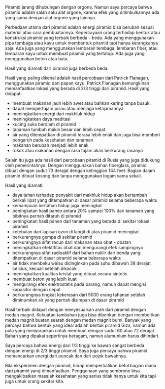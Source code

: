 Piramid jarang dihubungan dengan orgone. Namun saya percaya bahwa piramid adalah salah satu alat orgone, karena efek yang ditimbulkannya ada yang sama dengan alat orgone yang lainnya.

Perbedaan utama dari piramid adalah energi piramid bisa berubah sesuai material atau cara pembuatannya. Kepercayaan orang terhadap bentuk atau konstruksi piramid yang terbaik berbeda - beda. Ada yang menggunakan pipa tembaga atau kayu untuk membentuk piramid tapi hanya kerangkanya saja. Ada juga yang menggunakan lembaran tembaga, lembaran fiber, atau lembaran kayu untuk membuat piramid yang tertutup. Ada juga yang menggunakan beton atau bata.

Hasil yang diamati dari piramid juga berbeda beda.

Hasil yang paling dikenal adalah hasil percobaan dari Patrick Flanagan, menggunakan piramid dari papan kayu. Patrick Flanagan kemungkinan memanfaatkan lokasi yang berada di 2/3 tinggi dari piramid. Hasil yang didapat:
- membuat makanan jauh lebih awet atau bahkan kering tanpa busuk.
- dapat mempertajam pisau atau menjaga ketajamannya
- meningkatkan energi dari makhluk hidup
- meningkatkan daya meditasi
- kucing suka berdiam di piramid
- tanaman tumbuh makin besar dan lebih cepat
- air yang ditempatkan di piramid terasa lebih enak dan juga bisa memberi pengaruh pada kesehatan dan tanaman
- makanan berubah menjadi lebih enak
- rokok atau makanan dengan rasa tajam akan berkurang rasanya


Selain itu juga ada hasil dari percobaan piramid di Rusia yang juga didukung oleh pemerintahnya. Dengan menggunakan bahan fiberglass, piramid dibuat dengan sudut 73 derajat dengan ketinggian 144 feet. Bagian dalam piramid dibuat kosong dan tanpa menggunakan logam sama sekali.

Hasil yang diamati:
- daya tahan terhadap penyakit dari makhluk hidup akan bertambah berkali lipat yang ditempatkan di dasar piramid selama beberapa waktu
- kemampuan bertahan hidup juga meningkat
- peningkatan hasil panen antara 20% sampai 100% dari tanaman yang bibitnya pernah ditaruh di piramid
- peningkatan hasil panen dari tanaman yang berada di sekitar lokasi piramid
- ketebalan dari lapisan ozon di langit di atas piramid meningkat
- berkurangnya gempa di sekitar piramid
- berkurangnya sifat racun dari makanan atau obat - obatan
- meningkatkan efektifitas obat dan mengurangi efek sampingnya
- berkurangnya sifat radioaktif dari bahan nuklir dari benda yang ditempatkan di dasar piramid selama beberapa waktu
- air tidak membeku walau didinginkan pada suhu dibawah 38 derajat celcius, kecuali setelah dikocok
- meningkatkan kualitas kristal yang dibuat secara sintetis
- membuat beton yang lebih kuat
- mengurangi efek elektrostatis pada barang, namun dapat mengisi kapasitor dengan cepat
- berkurangnya tingkat kekerasan dari 5000 orang tahanan setelah diminumkan air yang pernah disimpan di dasar piramid


Hasil terbaik didapat dengan menyesuaikan arah dari piramid dengan medan magnit. Kekuatan tambahan juga bisa diberikan dengan memberikan medan magnit buatan searah dengan medan magnit bumi. Banyak yang percaya bahwa bentuk yang ideal adalah bentuk piramid Giza, namun ada pula yang menyarankan untuk membuat dengan sudut 60 atau 72 derajat. Bahan yang dipakai sepertinya beragam, namun alumunium harus dihindari.

Saya percaya bahwa energi dari 1/3 tinggi ke bawah sangat berbeda dengan energi di 2/3 tinggi piramid. Saya juga percaya bahwa piramid memancarkan energi dari puncak dan dari pojok bawahnya.

Bila eksperimen dengan piramid, harap memperhatikan betul bagian mana dari piramid yang dimanfaatkan. Penggunaan yang sembrono bisa mengakibatkan masalah kesehatan yang serius tidak hanya untuk kita tapi juga untuk orang sekitar kita.
